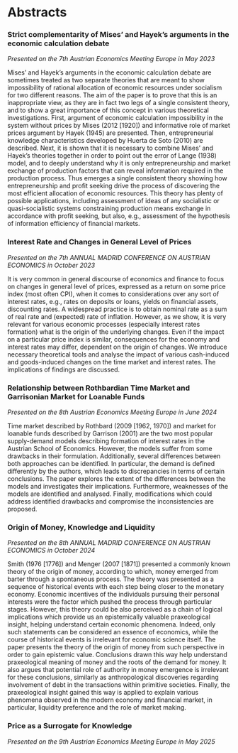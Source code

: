 # **Abstracts**

### Strict complementarity of Mises’ and Hayek’s arguments in the economic calculation debate

<i>Presented on the 7th Austrian Economics Meeting Europe in May 2023</i>

Mises’ and Hayek’s arguments in the economic calculation debate are sometimes treated as two separate theories that are meant to show impossibility of rational allocation of economic resources under socialism for two different reasons. The aim of the paper is to prove that this is an inappropriate view, as they are in fact two legs of a single consistent theory, and to show a great importance of this concept in various theoretical investigations. First, argument of economic calculation impossibility in the system without prices by Mises (2012 [1920]) and informative role of market prices argument by Hayek (1945) are presented. Then, entrepreneurial knowledge characteristics developed by Huerta de Soto (2010) are described. Next, it is shown that it is necessary to combine Mises’ and Hayek’s theories together in order to point out the error of Lange (1938) model, and to deeply understand why it is only entrepreneurship and market exchange of production factors that can reveal information required in the production process. Thus emerges a single consistent theory showing how entrepreneurship and profit seeking drive the process of discovering the most efficient allocation of economic resources. This theory has plenty of possible applications, including assessment of ideas of any socialistic or quasi-socialistic systems constraining production means exchange in accordance with profit seeking, but also, e.g., assessment of the hypothesis of information efficiency of financial markets.


### Interest Rate and Changes in General Level of Prices

<i>Presented on the 7th ANNUAL MADRID CONFERENCE ON AUSTRIAN ECONOMICS in October 2023</i>

It is very common in general discourse of economics and finance to focus on changes in general level of prices, expressed as a return on some price index (most often CPI), when it comes to considerations over any sort of interest rates, e.g., rates on deposits or loans, yields on financial assets, discounting rates. A widespread practice is to obtain nominal rate as a sum of real rate and (expected) rate of inflation. However, as we show, it is very relevant for various economic processes (especially interest rates formation) what is the origin of the underlying changes. Even if the impact on a particular price index is similar, consequences for the economy and interest rates may differ, dependent on the origin of changes. We introduce necessary theoretical tools and analyse the impact of various cash-induced and goods-induced changes on the time market and interest rates. The implications of findings are discussed.


### Relationship between Rothbardian Time Market and Garrisonian Market for Loanable Funds

<i>Presented on the 8th Austrian Economics Meeting Europe in June 2024</i>

Time market described by Rothbard (2009 [1962, 1970]) and market for loanable funds described by Garrison (2001) are the two most popular supply-demand models describing formation of interest rates in the Austrian School of Economics. However, the models suffer from some drawbacks in their formulation. Additionally, several differences between both approaches can be identified. In particular, the demand is defined differently by the authors, which leads to discrepancies in terms of certain conclusions. The paper explores the extent of the differences between the models and investigates their implications. Furthermore, weaknesses of the models are identified and analysed. Finally, modifications which could address identified drawbacks and compromise the inconsistencies are proposed.


### Origin of Money, Knowledge and Liquidity

<i>Presented on the 8th ANNUAL MADRID CONFERENCE ON AUSTRIAN ECONOMICS in October 2024</i>

Smith (1976 [1776]) and Menger (2007 [1871]) presented a commonly known theory of the origin of money, according to which, money emerged from barter through a spontaneous process. The theory was presented as a sequence of historical events with each step being closer to the monetary economy. Economic incentives of the individuals pursuing their personal interests were the factor which pushed the process through particular stages. However, this theory could be also perceived as a chain of logical implications which provide us an epistemically valuable praxeological insight, helping understand certain economic phenomena. Indeed, only such statements can be considered an essence of economics, while the course of historical events is irrelevant for economic science itself. The paper presents the theory of the origin of money from such perspective in order to gain epistemic value. Conclusions drawn this way help understand praxeological meaning of money and the roots of the demand for money. It also argues that potential role of authority in money emergence is irrelevant for these conclusions, similarly as anthropological discoveries regarding involvement of debt in the transactions within primitive societies. Finally, the praxeological insight gained this way is applied to explain various phenomena observed in the modern economy and financial market, in particular, liquidity preference and the role of market making.


### Price as a Surrogate for Knowledge

<i>Presented on the 9th Austrian Economics Meeting Europe in May 2025</i>

